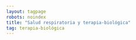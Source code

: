 ```yaml
---
layout: tagpage
robots: noindex
title: "Salud respiratoria y terapia-biológica"
tag: terapia-biológica
---
```

